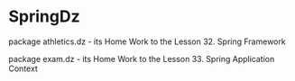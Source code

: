 # SpringDz
package athletics.dz - its Home Work to the Lesson 32. Spring Framework

package exam.dz - its Home Work to the Lesson 33. Spring Application Context
